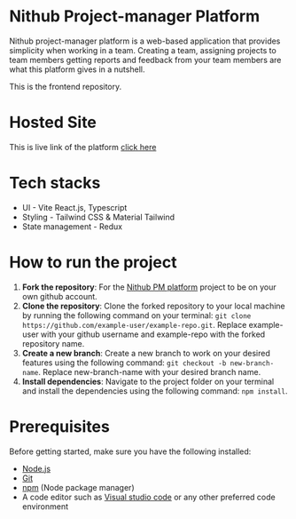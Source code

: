 # Nithub Project-manager Platform

Nithub project-manager platform is a web-based application that provides simplicity when working in a team. Creating a team, assigning projects to team members getting reports and feedback from your team members are what this platform gives in a nutshell.

This is the frontend repository.

# Hosted Site

This is live link of the platform [click here](https://project-manager-wine.vercel.app/)

# Tech stacks

- UI - Vite React.js, Typescript
- Styling - Tailwind CSS & Material Tailwind
- State management - Redux

# How to run the project

1. **Fork the repository**: For the [Nithub PM platform](https://github.com/debagit10/project-management) project to be on your own github account.
2. **Clone the repository**: Clone the forked repository to your local machine by running the following command on your terminal: `git clone https://github.com/example-user/example-repo.git`. Replace example-user with your github username and example-repo with the forked repository name.
3. **Create a new branch**: Create a new branch to work on your desired features using the following command: `git checkout -b new-branch-name`. Replace new-branch-name with your desired branch name.
4. **Install dependencies**: Navigate to the project folder on your terminal and install the dependencies using the following command: `npm install`.

# Prerequisites

Before getting started, make sure you have the following installed:

- [Node.js](https://nodejs.org/en)
- [Git](https://git-scm.com/)
- [npm](https://www.npmjs.com/) (Node package manager)
- A code editor such as [Visual studio code](https://code.visualstudio.com/) or any other preferred code environment
